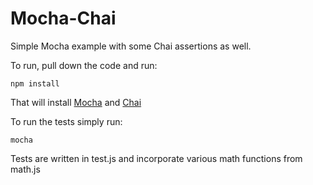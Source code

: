 # Mocha-Chai

Simple Mocha example with some Chai assertions as well.

To run, pull down the code and run:

```npm install```

That will install [Mocha](http://www.mochajs.org) and [Chai](http://www.chaijs.com)

To run the tests simply run:

<code>mocha</code>

Tests are written in test.js and incorporate various math functions from math.js
